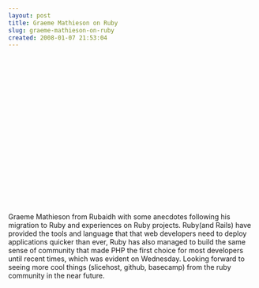 ```yaml
---
layout: post
title: Graeme Mathieson on Ruby
slug: graeme-mathieson-on-ruby
created: 2008-01-07 21:53:04
---
```


&nbsp;<object classid="clsid:d27cdb6e-ae6d-11cf-96b8-444553540000" width="400" height="300" codebase="http://download.macromedia.com/pub/shockwave/cabs/flash/swflash.cab#version=6,0,40,0"><param name="allowfullscreen" value="true" /><param name="allowscriptaccess" value="always" /><param name="src" value="http://vimeo.com/moogaloop.swf?clip_id=2880527&amp;server=vimeo.com&amp;show_title=1&amp;show_byline=1&amp;show_portrait=0&amp;color=&amp;fullscreen=1" /><embed type="application/x-shockwave-flash" width="400" height="300" src="http://vimeo.com/moogaloop.swf?clip_id=2880527&amp;server=vimeo.com&amp;show_title=1&amp;show_byline=1&amp;show_portrait=0&amp;color=&amp;fullscreen=1" allowscriptaccess="always" allowfullscreen="true"></embed></object>

Graeme Mathieson from Rubaidh with some anecdotes following his migration to Ruby and experiences on Ruby projects. Ruby(and Rails) have provided the tools and language that that web developers need to deploy applications quicker than ever, Ruby has also managed to build the same sense of community that made PHP the first choice for most developers until recent times, which was evident on Wednesday. Looking forward to seeing more cool things (slicehost, github, basecamp) from the ruby community in the near future.